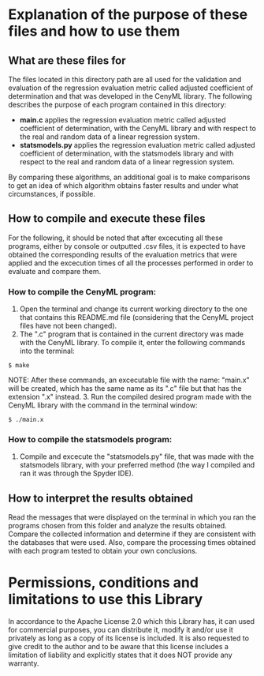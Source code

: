 
# Explanation of the purpose of these files and how to use them
  
## What are these files for
The files located in this directory path are all used for the validation and evaluation of the regression evaluation metric called adjusted coefficient of determination and that was developed in the CenyML library. The following describes the purpose of each program contained in this directory:

- **main.c** applies the regression evaluation metric called adjusted coefficient of determination, with the CenyML library and with respect to the real and random data of a linear regression system.
- **statsmodels.py** applies the regression evaluation metric called adjusted coefficient of determination, with the statsmodels library and with respect to the real and random data of a linear regression system.

By comparing these algorithms, an additional goal is to make comparisons to get an idea of which algorithm obtains faster results and under what circumstances, if possible.

## How to compile and execute these files
For the following, it should be noted that after excecuting all these programs, either by console or outputted .csv files, it is expected to have obtained the corresponding results of the evaluation metrics that were applied and the excecution times of all the processes performed in order to evaluate and compare them.

### How to compile the CenyML program:
1. Open the terminal and change its current working directory to the one that contains this README.md file (considering that the CenyML project files have not been changed).
2. The ".c" program that is contained in the current directory was made with the CenyML library. To compile it, enter the following commands into the terminal:
```console
$ make
```
NOTE: After these commands, an excecutable file with the name: "main.x" will be created, which has the same name as its ".c" file but that has the extension ".x" instead.
3. Run the compiled desired program made with the CenyML library with the command in the terminal window:
```console
$ ./main.x
```

### How to compile the statsmodels program:
1. Compile and excecute the "statsmodels.py" file, that was made with the statsmodels library, with your preferred method (the way I compiled and ran it was through the Spyder IDE).

## How to interpret the results obtained
Read the messages that were displayed on the terminal in which you ran the programs chosen from this folder and analyze the results obtained. Compare the collected information and determine if they are consistent with the databases that were used. Also, compare the processing times obtained with each program tested to obtain your own conclusions.

# Permissions, conditions and limitations to use this Library  
In accordance to the Apache License 2.0 which this Library has, it can used for commercial purposes, you can distribute it, modify it and/or use it privately as long as a copy of its license is included. It is also requested to give credit to the author and to be aware that this license includes a limitation of liability and explicitly states that it does NOT provide any warranty.
